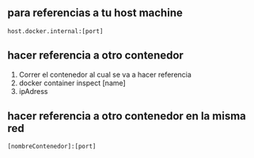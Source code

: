 ## para referencias a tu host machine
    host.docker.internal:[port]

## hacer referencia a otro contenedor
1. Correr el contenedor al cual se va a hacer referencia
2. docker container inspect [name]
3. ipAdress

## hacer referencia a otro contenedor en la misma red
    [nombreContenedor]:[port]

